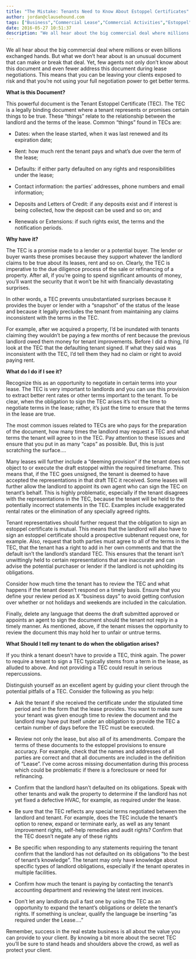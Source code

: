 ```yaml
---
title: "The Mistake: Tenants Need to Know About Estoppel Certificates"
author: jordan@clausehound.com
tags: ["Business","Commercial Lease","Commercial Activities","Estoppel","Natalka"]
date: 2016-05-27 10:51:37
description: "We all hear about the big commercial deal where millions or even billions exchanged hands. But what we don’t hear about is an unusual document that can make or break that deal. Yet, few agents not onl..."
---
```


We all hear about the big commercial deal where millions or even billions exchanged hands. But what we don’t hear about is an unusual document that can make or break that deal. Yet, few agents not only don’t know about this document and even fewer address this document during lease negotiations. This means that you can be leaving your clients exposed to risk and that you’re not using your full negotiation power to get better terms.

**What is this Document?** 

This powerful document is the Tenant Estoppel Certificate (TEC). The TEC is a legally binding document where a tenant represents or promises certain things to be true. These “things” relate to the relationship between the landlord and the terms of the lease. Common “things” found in TECs are:

- Dates: when the lease started, when it was last renewed and its expiration date;

- Rent: how much rent the tenant pays and what’s due over the term of the lease;

- Defaults: if either party defaulted on any rights and responsibilities under the lease;

- Contact information: the parties’ addresses, phone numbers and email information;

- Deposits and Letters of Credit: if any deposits exist and if interest is being collected, how the deposit can be used and so on; and

- Renewals or Extensions: if such rights exist, the terms and the notification periods.

 

**Why have it?**

 

The TEC is a promise made to a lender or a potential buyer. The lender or buyer wants these promises because they support whatever the landlord claims to be true about its leases, rent and so on. Clearly, the TEC is imperative to the due diligence process of the sale or refinancing of a property. After all, if you’re going to spend significant amounts of money, you’ll want the security that it won’t be hit with financially devastating surprises.

In other words, a TEC prevents unsubstantiated surprises because it provides the buyer or lender with a “snapshot” of the status of the lease and because it legally precludes the tenant from maintaining any claims inconsistent with the terms in the TEC.

For example, after we acquired a property, I’d be inundated with tenants claiming they wouldn’t be paying a few months of rent because the previous landlord owed them money for tenant improvements. Before I did a thing, I’d look at the TEC that the defaulting tenant signed. If what they said was inconsistent with the TEC, I’d tell them they had no claim or right to avoid paying rent.

 

**What do I do if I see it?**

 

Recognize this as an opportunity to negotiate in certain terms into your lease. The TEC is very important to landlords and you can use this provision to extract better rent rates or other terms important to the tenant.  To be clear, when the obligation to sign the TEC arises it’s not the time to negotiate terms in the lease; rather, it’s just the time to ensure that the terms in the lease are true.

The most common issues related to TECs are who pays for the preparation of the document, how many times the landlord may request a TEC and what terms the tenant will agree to in the TEC. Pay attention to these issues and ensure that you put in as many “caps” as possible. But, this is just scratching the surface….

Many leases will further include a “deeming provision” if the tenant does not object to or execute the draft estoppel within the required timeframe. This means that, if the TEC goes unsigned, the tenant is deemed to have accepted the representations in that draft TEC it received. Some leases will further allow the landlord to appoint its own agent who can sign the TEC on tenant’s behalf. This is highly problematic, especially if the tenant disagrees with the representations in the TEC, because the tenant will be held to the potentially incorrect statements in the TEC. Examples include exaggerated rental rates or the elimination of any specially agreed rights.

Tenant representatives should further request that the obligation to sign an estoppel certificate is mutual. This means that the landlord will also have to sign an estoppel certificate should a prospective subtenant request one, for example. Also, request that both parties must agree to all of the terms in the TEC, that the tenant has a right to add in her own comments and that the default isn’t the landlord’s standard TEC.  This ensures that the tenant isn’t unwittingly held to certain representations that are inaccurate and can advise the potential purchaser or lender if the landlord is not upholding its obligations.

Consider how much time the tenant has to review the TEC and what happens if the tenant doesn’t respond on a timely basis. Ensure that you define your review period as X “business days” to avoid getting confusion over whether or not holidays and weekends are included in the calculation.

Finally, delete any language that deems the draft submitted approved or appoints an agent to sign the document should the tenant not reply in a timely manner. As mentioned, above, if the tenant misses the opportunity to review the document this may hold her to unfair or untrue terms.

 

**What Should I tell my tenant to do when the obligation arises?**

 

If you think a tenant doesn’t have to provide a TEC, think again. The power to require a tenant to sign a TEC typically stems from a term in the lease, as alluded to above. And not providing a TEC could result in serious repercussions.

Distinguish yourself as an excellent agent by guiding your client through the potential pitfalls of a TEC. Consider the following as you help:

- Ask the tenant if she received the certificate under the stipulated time period and in the form that the lease provides. You want to make sure your tenant was given enough time to review the document and the landlord may have put itself under an obligation to provide the TEC a certain number of days before the TEC must be executed.

- Review not only the lease, but also all of its amendments. Compare the terms of these documents to the estoppel provisions to ensure accuracy. For example, check that the names and addresses of all parties are correct and that all documents are included in the definition of “Lease”. I’ve come across missing documentation during this process which could be problematic if there is a foreclosure or need for refinancing.

- Confirm that the landlord hasn’t defaulted on its obligations. Speak with other tenants and walk the property to determine if the landlord has not yet fixed a defective HVAC, for example, as required under the lease.

- Be sure that the TEC reflects any special terms negotiated between the landlord and tenant. For example, does the TEC include the tenant’s option to renew, expand or terminate early, as well as any tenant improvement rights, self-help remedies and audit rights? Confirm that the TEC doesn’t negate any of these rights

- Be specific when responding to any statements requiring the tenant confirm that the landlord has not defaulted on its obligations “to the best of tenant’s knowledge”. The tenant may only have knowledge about specific types of landlord obligations, especially if the tenant operates in multiple facilities.

- Confirm how much the tenant is paying by contacting the tenant’s accounting department and reviewing the latest rent invoices.

- Don’t let any landlords pull a fast one by using the TEC as an opportunity to expand the tenant’s obligations or delete the tenant’s rights. If something is unclear, qualify the language be inserting “as required under the Lease….”

 

Remember, success in the real estate business is all about the value you can provide to your client. By knowing a bit more about the secret TEC you’ll be sure to stand heads and shoulders above the crowd, as well as protect your client.
